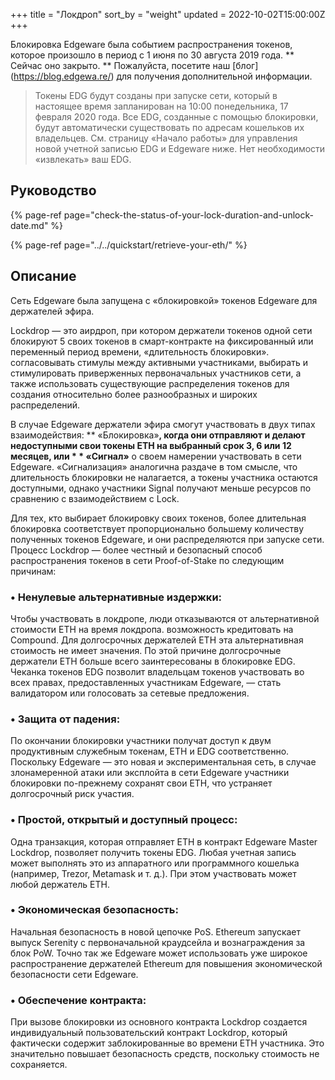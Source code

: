 +++
title = "Локдроп"
sort_by = "weight"
updated = 2022-10-02T15:00:00Z
+++

Блокировка Edgeware была событием распространения токенов, которое произошло в период с 1 июня по 30 августа 2019 года. ** Сейчас оно закрыто. ** Пожалуйста, посетите наш [блог] (https://blog.edgewa.re/) для получения дополнительной информации.

>Токены EDG будут созданы при запуске сети, который в настоящее время запланирован на 10:00 понедельника, 17 февраля 2020 года. Все EDG, созданные с помощью блокировки, будут автоматически существовать по адресам кошельков их владельцев. См. страницу «Начало работы» для управления новой учетной записью EDG и Edgeware ниже. Нет необходимости «извлекать» ваш EDG.

## Руководство

{% page-ref page="check-the-status-of-your-lock-duration-and-unlock-date.md" %}

{% page-ref page="../../quickstart/retrieve-your-eth/" %}

## Описание

Сеть Edgeware была запущена с «блокировкой» токенов Edgeware для держателей эфира.

Lockdrop — это аирдроп, при котором держатели токенов одной сети блокируют 5 своих токенов в смарт-контракте на фиксированный или переменный период времени, «длительность блокировки». согласовывать стимулы между активными участниками, выбирать и стимулировать приверженных первоначальных участников сети, а также использовать существующие распределения токенов для создания относительно более разнообразных и широких распределений.

В случае Edgeware держатели эфира смогут участвовать в двух типах взаимодействия: ** «Блокировка»**, когда они отправляют и делают недоступными свои токены ETH на выбранный срок 3, 6 или 12 месяцев, или * * «Сигнал»** о своем намерении участвовать в сети Edgeware. «Сигнализация» аналогична раздаче в том смысле, что длительность блокировки не налагается, а токены участника остаются доступными, однако участники Signal получают меньше ресурсов по сравнению с взаимодействием с Lock.

Для тех, кто выбирает блокировку своих токенов, более длительная блокировка соответствует пропорционально большему количеству полученных токенов Edgeware, и они распределяются при запуске сети. Процесс Lockdrop — более честный и безопасный способ распространения токенов в сети Proof-of-Stake по следующим причинам:

### • Ненулевые альтернативные издержки:

Чтобы участвовать в локдропе, люди отказываются от альтернативной стоимости ETH на время локдропа. возможность кредитовать на Compound. Для долгосрочных держателей ETH эта альтернативная стоимость не имеет значения. По этой причине долгосрочные держатели ETH больше всего заинтересованы в блокировке EDG. Чеканка токенов EDG позволит владельцам токенов участвовать во всех правах, предоставленных участникам Edgeware, — стать валидатором или голосовать за сетевые предложения.

### • Защита от падения:

По окончании блокировки участники получат доступ к двум продуктивным служебным токенам, ETH и EDG соответственно. Поскольку Edgeware — это новая и экспериментальная сеть, в случае злонамеренной атаки или эксплойта в сети Edgeware участники блокировки по-прежнему сохранят свои ETH, что устраняет долгосрочный риск участия.

### • Простой, открытый и доступный процесс:

Одна транзакция, которая отправляет ETH в контракт Edgeware Master Lockdrop, позволяет получить токены EDG. Любая учетная запись может выполнять это из аппаратного или программного кошелька (например, Trezor, Metamask и т. д.). При этом участвовать может любой держатель ETH.

### • Экономическая безопасность:

Начальная безопасность в новой цепочке PoS. Ethereum запускает выпуск Serenity с первоначальной краудсейла и вознаграждения за блок PoW. Точно так же Edgeware может использовать уже широкое распространение держателей Ethereum для повышения экономической безопасности сети Edgeware.

### • Обеспечение контракта:

При вызове блокировки из основного контракта Lockdrop создается индивидуальный пользовательский контракт Lockdrop, который фактически содержит заблокированные во времени ETH участника. Это значительно повышает безопасность средств, поскольку стоимость не сохраняется.
